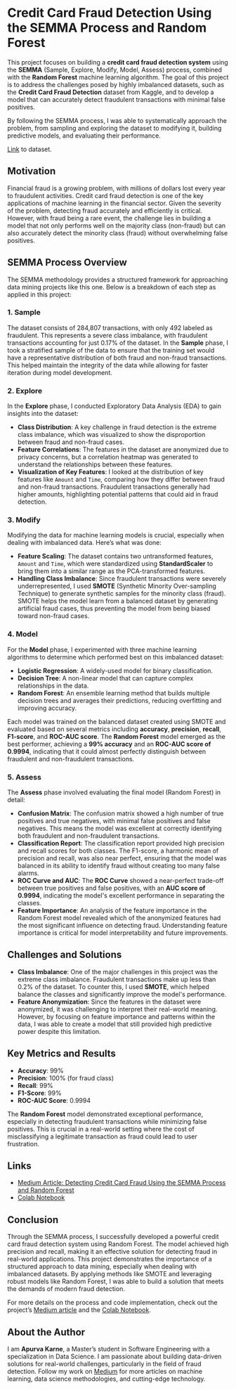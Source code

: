 # Credit Card Fraud Detection Using the SEMMA Process and Random Forest

This project focuses on building a **credit card fraud detection system** using the **SEMMA** (Sample, Explore, Modify, Model, Assess) process, combined with the **Random Forest** machine learning algorithm. The goal of this project is to address the challenges posed by highly imbalanced datasets, such as the **Credit Card Fraud Detection** dataset from Kaggle, and to develop a model that can accurately detect fraudulent transactions with minimal false positives.

By following the SEMMA process, I was able to systematically approach the problem, from sampling and exploring the dataset to modifying it, building predictive models, and evaluating their performance.

[Link](https://drive.google.com/file/d/1zeBLyNILnwMAMm9JTrw3kP1sOK2FhQ07/view?usp=share_link) to dataset.

## Motivation

Financial fraud is a growing problem, with millions of dollars lost every year to fraudulent activities. Credit card fraud detection is one of the key applications of machine learning in the financial sector. Given the severity of the problem, detecting fraud accurately and efficiently is critical. However, with fraud being a rare event, the challenge lies in building a model that not only performs well on the majority class (non-fraud) but can also accurately detect the minority class (fraud) without overwhelming false positives.

## SEMMA Process Overview

The SEMMA methodology provides a structured framework for approaching data mining projects like this one. Below is a breakdown of each step as applied in this project:

### 1. Sample
The dataset consists of 284,807 transactions, with only 492 labeled as fraudulent. This represents a severe class imbalance, with fraudulent transactions accounting for just 0.17% of the dataset. In the **Sample** phase, I took a stratified sample of the data to ensure that the training set would have a representative distribution of both fraud and non-fraud transactions. This helped maintain the integrity of the data while allowing for faster iteration during model development.

### 2. Explore
In the **Explore** phase, I conducted Exploratory Data Analysis (EDA) to gain insights into the dataset:
- **Class Distribution**: A key challenge in fraud detection is the extreme class imbalance, which was visualized to show the disproportion between fraud and non-fraud cases.
- **Feature Correlations**: The features in the dataset are anonymized due to privacy concerns, but a correlation heatmap was generated to understand the relationships between these features.
- **Visualization of Key Features**: I looked at the distribution of key features like `Amount` and `Time`, comparing how they differ between fraud and non-fraud transactions. Fraudulent transactions generally had higher amounts, highlighting potential patterns that could aid in fraud detection.

### 3. Modify
Modifying the data for machine learning models is crucial, especially when dealing with imbalanced data. Here’s what was done:
- **Feature Scaling**: The dataset contains two untransformed features, `Amount` and `Time`, which were standardized using **StandardScaler** to bring them into a similar range as the PCA-transformed features.
- **Handling Class Imbalance**: Since fraudulent transactions were severely underrepresented, I used **SMOTE** (Synthetic Minority Over-sampling Technique) to generate synthetic samples for the minority class (fraud). SMOTE helps the model learn from a balanced dataset by generating artificial fraud cases, thus preventing the model from being biased toward non-fraud cases.

### 4. Model
For the **Model** phase, I experimented with three machine learning algorithms to determine which performed best on this imbalanced dataset:
- **Logistic Regression**: A widely-used model for binary classification.
- **Decision Tree**: A non-linear model that can capture complex relationships in the data.
- **Random Forest**: An ensemble learning method that builds multiple decision trees and averages their predictions, reducing overfitting and improving accuracy.

Each model was trained on the balanced dataset created using SMOTE and evaluated based on several metrics including **accuracy**, **precision**, **recall**, **F1-score**, and **ROC-AUC score**. The **Random Forest** model emerged as the best performer, achieving a **99% accuracy** and an **ROC-AUC score of 0.9994**, indicating that it could almost perfectly distinguish between fraudulent and non-fraudulent transactions.

### 5. Assess
The **Assess** phase involved evaluating the final model (Random Forest) in detail:
- **Confusion Matrix**: The confusion matrix showed a high number of true positives and true negatives, with minimal false positives and false negatives. This means the model was excellent at correctly identifying both fraudulent and non-fraudulent transactions.
- **Classification Report**: The classification report provided high precision and recall scores for both classes. The F1-score, a harmonic mean of precision and recall, was also near perfect, ensuring that the model was balanced in its ability to identify fraud without creating too many false alarms.
- **ROC Curve and AUC**: The **ROC Curve** showed a near-perfect trade-off between true positives and false positives, with an **AUC score of 0.9994**, indicating the model's excellent performance in separating the classes.
- **Feature Importance**: An analysis of the feature importance in the Random Forest model revealed which of the anonymized features had the most significant influence on detecting fraud. Understanding feature importance is critical for model interpretability and future improvements.

## Challenges and Solutions

- **Class Imbalance**: One of the major challenges in this project was the extreme class imbalance. Fraudulent transactions make up less than 0.2% of the dataset. To counter this, I used **SMOTE**, which helped balance the classes and significantly improve the model's performance.
- **Feature Anonymization**: Since the features in the dataset were anonymized, it was challenging to interpret their real-world meaning. However, by focusing on feature importance and patterns within the data, I was able to create a model that still provided high predictive power despite this limitation.

## Key Metrics and Results

- **Accuracy**: 99%
- **Precision**: 100% (for fraud class)
- **Recall**: 99%
- **F1-Score**: 99%
- **ROC-AUC Score**: 0.9994

The **Random Forest** model demonstrated exceptional performance, especially in detecting fraudulent transactions while minimizing false positives. This is crucial in a real-world setting where the cost of misclassifying a legitimate transaction as fraud could lead to user frustration.

## Links

- [Medium Article: Detecting Credit Card Fraud Using the SEMMA Process and Random Forest](https://medium.com/@apurva.karne/detecting-credit-card-fraud-using-the-semma-process-and-random-forest-d3890d014030)
- [Colab Notebook](https://colab.research.google.com/drive/1joqZ4hcGgfqHXcy1cFCb83ICA7E1QSU5#scrollTo=eHV4QyDjHM0i)

## Conclusion

Through the SEMMA process, I successfully developed a powerful credit card fraud detection system using Random Forest. The model achieved high precision and recall, making it an effective solution for detecting fraud in real-world applications. This project demonstrates the importance of a structured approach to data mining, especially when dealing with imbalanced datasets. By applying methods like SMOTE and leveraging robust models like Random Forest, I was able to build a solution that meets the demands of modern fraud detection.

For more details on the process and code implementation, check out the project’s [Medium article](https://medium.com/@apurva.karne/detecting-credit-card-fraud-using-the-semma-process-and-random-forest-d3890d014030) and the [Colab Notebook](https://colab.research.google.com/drive/1joqZ4hcGgfqHXcy1cFCb83ICA7E1QSU5#scrollTo=eHV4QyDjHM0i).

## About the Author

I am **Apurva Karne**, a Master’s student in Software Engineering with a specialization in Data Science. I am passionate about building data-driven solutions for real-world challenges, particularly in the field of fraud detection. Follow my work on [Medium](https://medium.com/@apurva.karne) for more articles on machine learning, data science methodologies, and cutting-edge technology.
